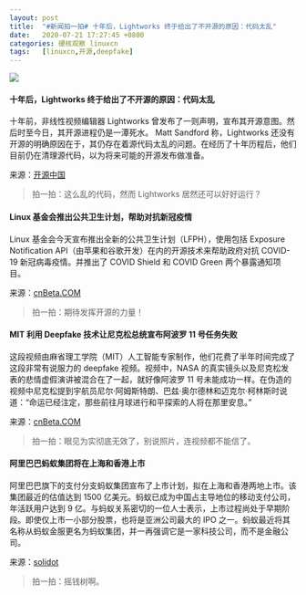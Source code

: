 ```yaml
---
layout: post
title:	"#新闻拍一拍# 十年后，Lightworks 终于给出了不开源的原因：代码太乱"
date:	2020-07-21 17:27:45 +0800 
categories:	硬核观察 linuxcn 
tags:	[linuxcn,开源,deepfake]
---
```



![](/Asserts/Images//attachment/album/202007/21/172730xhh3y8i0vl3xlz83.jpg)


#### 十年后，Lightworks 终于给出了不开源的原因：代码太乱


十年前，非线性视频编辑器 Lightworks 曾发布了一则声明，宣布其开源意图。然后时至今日，其开源进程仍是一潭死水。 Matt Sandford 称，Lightworks 还没有开源的明确原因在于，其仍存在着源代码太乱的问题。在经历了十年历程后，他们目前仍在清理源代码，以为将来可能的开源发布做准备。


来源：[开源中国](https://www.oschina.net/news/117342/lightworks-why-no-open-source)



> 
> 拍一拍：这么乱的代码，然而 Lightworks 居然还可以好好运行？
> 
> 
> 


#### Linux 基金会推出公共卫生计划，帮助对抗新冠疫情


Linux 基金会今天宣布推出全新的公共卫生计划（LFPH），使用包括 Exposure Notification API（由苹果和谷歌开发）在内的开源技术来帮助政府对抗 COVID-19 新冠病毒疫情。并推出了 COVID Shield 和 COVID Green 两个暴露通知项目。


来源：[cnBeta.COM](https://www.cnbeta.com/articles/tech/1005837.htm)



> 
> 拍一拍：期待发挥开源的力量！
> 
> 
> 


#### MIT 利用 Deepfake 技术让尼克松总统宣布阿波罗 11 号任务失败


这段视频由麻省理工学院（MIT）人工智能专家制作，他们花费了半年时间完成了这段非常有说服力的 deepfake 视频。视频中，NASA 的真实镜头以及尼克松发表的悲情虚假演讲被混合在了一起，就好像阿波罗 11 号未能成功一样。在伪造的视频中尼克松提到宇航员尼尔·阿姆斯特朗、巴兹·奥尔德林和迈克尔·柯林斯时说道：“命运已经注定，那些前往月球进行和平探索的人将在那里安息。”


来源：[cnBeta.COM](https://www.cnbeta.com/articles/science/1005973.htm)



> 
> 拍一拍：眼见为实彻底无效了，别说照片，连视频都不能信了。
> 
> 
> 


#### 阿里巴巴蚂蚁集团将在上海和香港上市


阿里巴巴旗下的支付分支蚂蚁集团宣布了上市计划，拟在上海和香港两地上市。该集团最近的估值达到 1500 亿美元。蚂蚁已成为中国占主导地位的移动支付公司，年活跃用户达到 9 亿。与蚂蚁关系密切的一位人士表示，上市过程尚处于早期阶段。即使仅上市一小部分股票，也将是亚洲公司最大的 IPO 之一。蚂蚁最近将其名称从蚂蚁金服更名为蚂蚁集团，并一再强调它是一家科技公司，而不是金融公司。


来源：[solidot](https://www.solidot.org/story?sid=64999)



> 
> 拍一拍：摇钱树啊。
> 
> 
>
